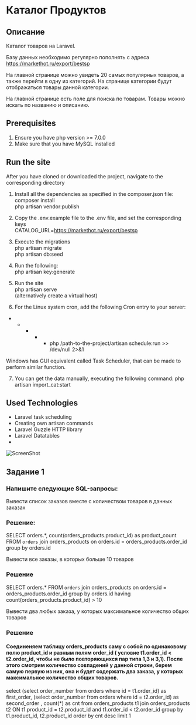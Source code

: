 # Каталог Продуктов 

## Описание
   Каталог товаров на Laravel.
   
   Базу данных необходимо регулярно пополнять с адреса https://markethot.ru/export/bestsp
   
   На главной странице можно увидеть 20 самых популярных товаров, а также перейти в одну из категорий. На странице категории будут отображаться товары данной категории.

   На главной странице есть поле для поиска по товарам. Товары можно искать по названию и описанию.
   

## Prerequisites
1) Ensure you have php version >= 7.0.0 <br/>
2) Make sure that you have MySQL installed 

## Run the site
After you have cloned or downloaded the project, navigate to the corresponding directory<br/>

1) Install all the dependencies as specified in the composer.json file:  <br/>
   composer install  <br/>
   php artisan vendor:publish <br/> 

2) Copy the .env.example file to the .env file, and set the corresponding keys <br/>
   CATALOG_URL=https://markethot.ru/export/bestsp

3) Execute the migrations<br/>
   php artisan migrate<br/>
   php artisan db:seed<br/>
   
4) Run the following: <br/> 
   php artisan key:generate <br/>
      
5) Run the site<br/>
   php artisan serve<br/>
   (alternatively create a virtual host)<br/>

6) For the Linux system cron, add the following Cron entry to your server: 
* * * * * php /path-to-the-project/artisan schedule:run >> /dev/null 2>&1 

Windows has GUI equivalent called Task Scheduler, that can be made to perform similar function.
 
7) You can get the data manually, executing the following command:
   php artisan import_cat:start

## Used Technologies
<ul> 
   <li>Laravel task scheduling</li>
   <li>Creating own artisan commands</li>
   <li>Laravel Guzzle HTTP library</li>
   <li>Laravel Datatables</li>
   <li></li>
</ul>

![ScreenShot](https://imgur.com/a/kFdNipC.png)


## Задание 1
### Напишите следующие SQL-запросы:
 Вывести список заказов вместе с количеством товаров в данных заказах

  ### Решение: 
  SELECT orders.*, count(orders_products.product_id) as product_count FROM `orders` join orders_products on orders.id = orders_products.order_id 
   group by orders.id


  Вывести все заказы, в которых больше 10 товаров
  ### Решение  
    
  SELECT orders.*  FROM `orders` join orders_products on orders.id = orders_products.order_id 
  group by orders.id
  having count(orders_products.product_id) > 10

  Вывести два любых заказа, у которых максимальное количество общих товаров    
  ### Решение
  
  
  
  #### Соединеняем таблицу orders_products саму с собой по одинаковому полю product_id и разным полям order_id ( условие t1.order_id < t2.order_id, чтобы не было повторяющихся пар типа 1,3 и 3,1). После этого смотрим количество совпадений у данной строки, берем самую первую из них, она и будет содержать два заказа, у которых максимальное количество общих товаров.
  select (select order_number from orders where id = t1.order_id) as first_order, 
  (select order_number from orders where id = t2.order_id) as second_order ,
  count(*) as cnt
  from orders_products t1 join orders_products t2 ON t1.product_id = t2.product_id and t1.order_id < t2.order_id
  group by t1.product_id, t2.product_id
  order by cnt desc limit 1